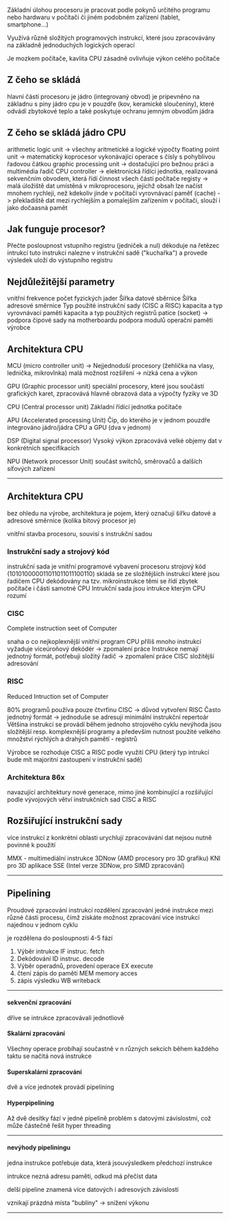  Základní úlohou procesoru je pracovat podle pokynů určitého programu nebo hardwaru v počítači či jiném podobném zařízení (tablet, smartphone...)

Využívá různě složitých programových instrukcí, které jsou zpracovávány na základně jednoduchých logických operací

Je mozkem počítače, kavlita CPU zásadně ovlivňuje výkon celého počítače

## Z čeho se skládá
hlavní částí procesoru je jádro (integrovaný obvod)
je pripevněno na základnu s piny
jádro cpu je v pouzdře (kov, keramické sloučeniny), které odvádí zbytokové teplo a také poskytuje ochranu jemným obvodům jádra

## Z čeho se skládá jádro CPU
arithmetic logic unit -> všechny aritmetické a logické výpočty
floating point unit -> matematický koprocesor vykonávající operace s čísly s pohyblivou řadovou čátkou
graphic processing unit -> dostačující pro bežnou práci a multimédia
řadič CPU controller -> elektronická řídící jednotka, realizovaná sekvenčním obvodem, která řídí činnost všech částí počítače
registy -> malá úložiště dat umístěná v mikroprocesoru, jejichž obsah lze načíst mnohem rychleji, než kdekoliv jinde v počítači
vyrovnávací paměť (cache) -> překladiště dat mezi rychlejším a pomalejším zařízením v počítači, slouží i jako dočaasná pamět

## Jak funguje procesor?
Přečte posloupnost vstupního registru (jedniček a nul)
dékoduje na řetězec intrukcí
tuto instrukci  nalezne v instrukční sadě ("kuchařka") a provede
výsledek uloží do výstupního registru

## Nejdůležitější parametry
vnitřní frekvence
počet fyzických jader
Šířka datové sběrnice
Šířka adresové směrnice
Typ použité instrukční sady (CISC a RISC)
kapacita a typ vyrovnávací paměti
kapacita a typ použitých registrů
patice (socket) -> podpora čipové sady na motherboardu
podpora modulů operační paměti
výrobce

## Architektura CPU
MCU (micro controller unit) -> Nejjednoduší procesory (žehlička na vlasy, lednička, mikrovlnka) malá možnost rozšíření -> nízká cena a výkon

GPU (Graphic processor unit) 
speciální procesory, které jsou součástí grafických karet, zpracovává hlavně obrazová data a výpočty fyziky ve 3D

CPU (Central processor unit)
Základní řídící jednotka počítače

APU (Accelerated processing Unit)
Čip, do kterého je v jednom pouzdře integrováno jádro/jádra CPU a GPU (dva v jednom)

DSP (Digital signal processor)
Vysoký výkon
zpracovává velké objemy dat v konkrétních specifikacích

NPU (Network processor Unit)
součást switchů, směrovačů a dalších síťových zařízení

---

## Architektura CPU
bez ohledu na výrobe, architektura je pojem, který označují šířku datové a adresové směrnice (kolika bitový procesor je)

vnitřní stavba procesoru, souvisí s instrukční sadou

###  Instrukční sady a strojový kód
instrukční sada je vnitřní programové vybavení procesoru
strojový kód (101010000011011011011100110)
skládá se ze složitějších instrukcí  které jsou řadičem CPU dekódovány na tzv. mikroinstrukce
těmi se řídí zbytek počítače i části samotné CPU
Intrukční sada jsou intrukce kterým CPU rozumí

###  CISC
Complete instruction seet of Computer

snaha o co nejkoplexnější vnitřní program CPU
 příliš mnoho instrukcí vyžaduje víceúroňový dekódér -> zpomalení práce
 Instrukce nemají jednotný formát, potřebuji složitý řadič -> zpomalení práce
 CISC složitější adresování
 
 ###  RISC
 Reduced Intruction set of Computer
 
 80% programů používa pouze čtvrťinu CISC -> důvod vytvoření RISC
 Často jednotný formát -> jednoduše se adresují
 minimální instrukční repertoár
 Většina instrukcí se provádí během jednoho strojového cyklu
 nevýhoda jsou složitější resp. komplexnější programy a především nutnost použité velkého množství rýchlých a drahých pamětí - registrů
 
 Výrobce se rozhoduje CISC a RISC podle využití CPU (který typ intrukcí bude mít majoritní zastoupení v instrukční sadě)
 
 ### Architektura 86x
 navazující architektury nové generace, mimo jiné kombinující a rozšiřující podle vývojových větví instrukčních sad CISC a RISC
 
 
 ## Rozšiřující instrukční sady
 více instrukcí z konkrétní oblasti
 urychlují zpracovávání dat
 nejsou nutně povinné k použití
 
 MMX - multimediální instrukce
 3DNow (AMD procesory pro 3D grafiku)
 KNI pro 3D aplikace
 SSE (Intel verze 3DNow, pro SIMD zpracování)
 
 ---
 
 ## Pipelining
 Proudové zpracování instrukcí
 rozdělení zpracování jedné instrukce mezi různé části procesu, čímž získáte možnost zpracování více instrukcí najednou v jednom cyklu
 
 je rozdělena do posloupnosti
 4-5 fází

1. Výběr intrukce IF instruc. fetch
2. Dekódování ID instruc. decode
3. Výběr operadnů, provedení operace EX execute
4. čtení zápis do paměti MEM memory acces
5. zápis výsledku WB writeback

---

#### sekvenční zpracování
dříve se intrukce zpracovávali jednotliově

#### Skalární zpracování
Všechny operace probíhají součastně v n různých sekcích
během každého taktu se načítá nová instrukce

#### Superskalární zpracování
dvě a více jednotek provádí pipelining

#### Hyperpipelining
Až dvě desítky fází v jedné pipelině
problém s datovými závislostmi, což může částečně řešit hyper threading

---

#### nevýhody pipeliningu
jedna instrukce potřebuje data, která jsouvýsledkem předchozí instrukce

intrukce nezná adresu paměti, odkud má přečíst data

delší pipeline znamená více datových i adresových závislostí

vznikají prázdná místa "bubliny" -> snížení výkonu



---

